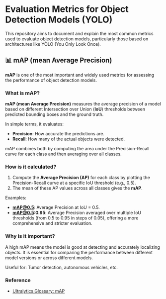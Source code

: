 # Evaluation Metrics for Object Detection Models (YOLO)

This repository aims to document and explain the most common metrics used to evaluate object detection models, particularly those based on architectures like YOLO (You Only Look Once).

## 📊 mAP (mean Average Precision)

**mAP** is one of the most important and widely used metrics for assessing the performance of object detection models.

### What is mAP?

**mAP (mean Average Precision)** measures the average precision of a model based on different Intersection over Union (**IoU**) thresholds between predicted bounding boxes and the ground truth.

In simple terms, it evaluates:
- **Precision**: How accurate the predictions are.
- **Recall**: How many of the actual objects were detected.

mAP combines both by computing the area under the Precision-Recall curve for each class and then averaging over all classes.

### How is it calculated?

1. Compute the **Average Precision (AP)** for each class by plotting the Precision-Recall curve at a specific IoU threshold (e.g., 0.5).
2. The mean of these AP values across all classes gives the **mAP**.

Examples:
- **mAP@0.5**: Average Precision at IoU = 0.5.
- **mAP@0.5:0.95**: Average Precision averaged over multiple IoU thresholds (from 0.5 to 0.95 in steps of 0.05), offering a more comprehensive and stricter evaluation.

### Why is it important?

A high mAP means the model is good at detecting and accurately localizing objects. It is essential for comparing the performance between different model versions or across different models.

Useful for: Tumor detection, autonomous vehicles, etc.

### Reference

- [Ultralytics Glossary: mAP](https://www.ultralytics.com/es/glossary/mean-average-precision-map)

